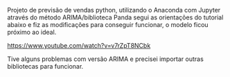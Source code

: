 Projeto de previsão de vendas python, utilizando o Anaconda com Jupyter através do método ARIMA/biblioteca Panda segui as orientações do tutorial abaixo e fiz as modificações para conseguir funcionar, o modelo ficou próximo ao ideal.

https://www.youtube.com/watch?v=v7rZpT8NCbk

Tive alguns problemas com versão ARIMA e precisei importar outras bibliotecas para funcionar.
